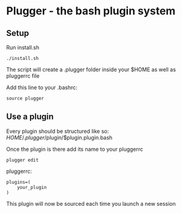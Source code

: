 # Plugger - the bash plugin system

## Setup

Run install.sh
```
./install.sh
```

The script will create a .plugger folder inside your $HOME as well as pluggerrc file

Add this line to your .bashrc:
```
source plugger
```

## Use a plugin

Every plugin should be structured like so: $HOME/.plugger/$plugin/$plugin.plugin.bash

Once the plugin is there add its name to your pluggerrc

```
plugger edit
```

pluggerrc:
```
plugins=(
    your_plugin
)
```

This plugin will now be sourced each time you launch a new session
